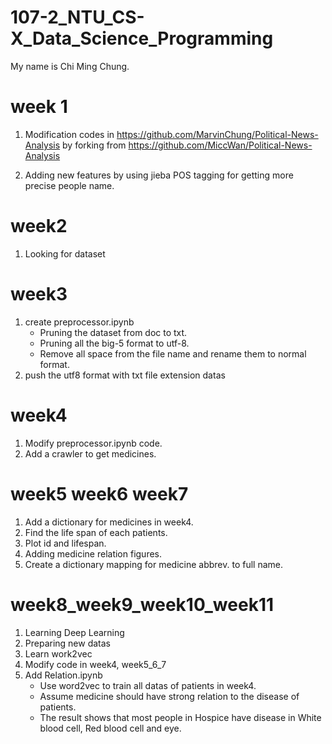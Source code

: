# 107-2_NTU_CS-X_Data_Science_Programming
My name is Chi Ming Chung.
# week 1

1. Modification codes in
https://github.com/MarvinChung/Political-News-Analysis 
by forking from 
https://github.com/MiccWan/Political-News-Analysis

2. Adding new features by using jieba POS tagging for getting more precise people name.
# week2
1. Looking for dataset
# week3 
1. create preprocessor.ipynb
   - Pruning the dataset from doc to txt. 
   - Pruning all the big-5 format to utf-8.
   - Remove all space from the file name and rename them to normal format.
2. push the utf8 format with txt file extension datas 
# week4
1. Modify preprocessor.ipynb code.
2. Add a crawler to get medicines.
# week5 week6 week7
1. Add a dictionary for medicines in week4.
2. Find the life span of each patients.
3. Plot id and lifespan.
4. Adding medicine relation figures.
5. Create a dictionary mapping for medicine abbrev. to full name.

# week8_week9_week10_week11
1. Learning Deep Learning
2. Preparing new datas
3. Learn work2vec
4. Modify code in week4, week5_6_7
5. Add Relation.ipynb
   - Use word2vec to train all datas of patients in week4.
   - Assume medicine should have strong relation to the disease of patients.
   - The result shows that most people in Hospice have disease in White blood cell, Red blood cell and eye.
